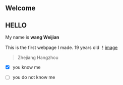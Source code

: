 ## Welcome 
## HELLO 
My name is **wang Weijian** 

This is the first webpage I made.
19 years old
！[image](https://octodex.github.com/images/yaktocat.png)
> Zhejiang 
Hangzhou
- [x] you know me
- [ ] you do not know me
 


